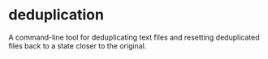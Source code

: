 # deduplication
 A command-line tool for deduplicating text files and resetting deduplicated files back to a state closer to the original.

